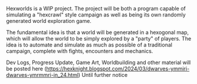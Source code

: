 Hexworlds is a WIP project. The project will be both a program capable of simulating a "hexcrawl" style campaign as well as being its own randomly generated world exploration game.

The fundamental idea is that a world will be generated in a hexogonal map, which will allow the world to be simply explored by a "party" of players. The idea is to automate and simulate as much as possible of a traditional campaign, complete with fights, encounters and mechanics. 

Dev Logs, Progress Update, Game Art, Worldbuilding and other material will be posted here (https://hexknight.blogspot.com/2024/03/dwarves-ymmiri-dwarves-ymrmmri-in_24.html) Until further notice
